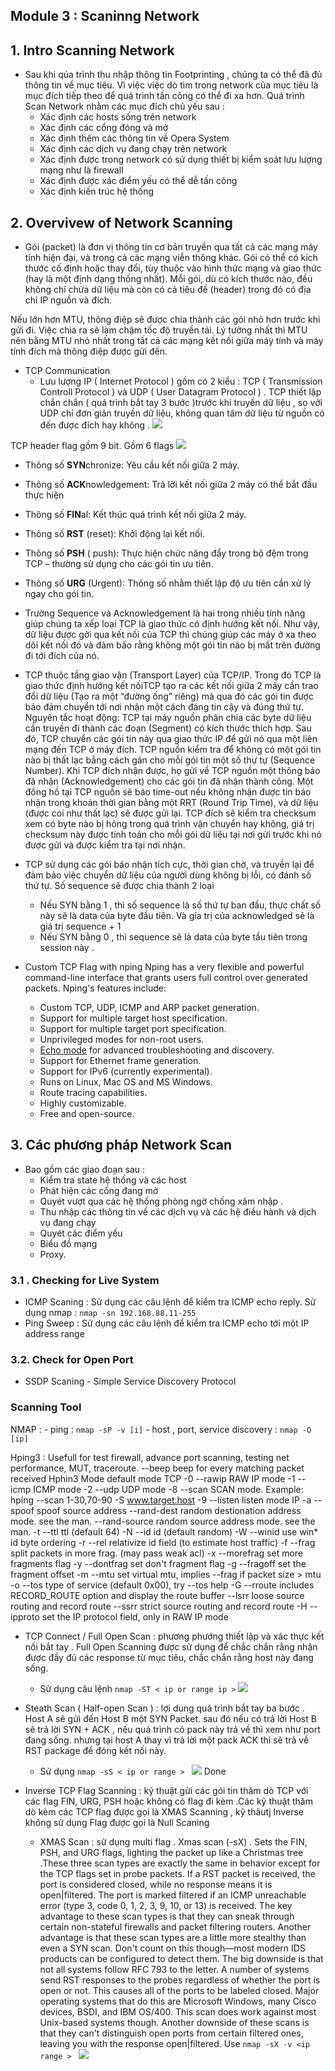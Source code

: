 


## Module 3 : Scaninng Network

## 1. Intro Scanning Network
- Sau khi qúa trình thu nhập thông tin Footprinting , chúng ta có thể đã đủ thông tin về mục tiêu. Vì việc việc dò tìm trong network của mục tiêu là mục đích tiếp theo để quá trình tấn công có thể đi xa hơn. Quá trình Scan Network nhằm các mục đích chủ yếu sau :
	- Xác định các hosts sống trên network
	- Xác định các cổng đóng và mở
	- Xác định thêm các thông tin về Opera System
	- Xác định các dịch vụ đang chạy trên network
	- Xác định được trong network có sử dụng thiết bị kiểm soát lưu lượng mạng như là firewall
	- Xác định được xác điểm yếu có thể dễ tấn công
	- Xác định kiến trúc hệ thống 

## 2. Overvivew of Network Scanning 

- Gói (packet) là đơn vị thông tin cơ bản truyền qua tất cả các mạng máy tính hiện đại, và trong cả các mạng viễn thông khác. Gói có thể có kích thước cố định hoặc thay đổi, tùy thuộc vào hình thức mạng và giao thức (hay là một định dạng thống nhất). Mỗi gói, dù có kích thước nào, đều không chỉ chứa dữ liệu mà còn có cả tiêu đề (header) trong đó có địa chỉ IP nguồn và đích.

Nếu lớn hơn MTU, thông điệp sẽ được chia thành các gói nhỏ hơn trước khi gửi đi. Việc chia ra sẽ làm chậm tốc độ truyền tải. Lý tưởng nhất thì MTU nên bằng MTU nhỏ nhất trong tất cả các mạng kết nối giữa máy tính và máy tính đích mà thông điệp được gửi đến.

- TCP Communication
	- Lưu lượng IP ( Internet Protocol ) gồm có 2 kiểu : TCP ( Transmission Controll Protocol ) và UDP ( User Datagram Protocol ) . TCP thiết lập chắn chắn ( quá trình bắt tay 3 bước )trước khi truyền dữ liệu , so với UDP chỉ đơn giản truyền dữ liệu, không quan tâm dữ liệu từ nguồn có đến được đích hay không . 
![](https://s3-ap-southeast-1.amazonaws.com/kipalog.com/Screenshot%20from%202015-10-05%2011%3A26%3A49.png_hg7lxko7qw)

TCP header flag gồm 9 bit. Gồm 6 flags
	![](https://slideplayer.com/slide/9035057/27/images/20/TCP+Header+Flags+Six+TCP+flags%3A.jpg)

-   Thông số **SYN**chronize: Yêu cầu kết nối giữa 2 máy.
-   Thông số **ACK**nowledgement: Trả lời kết nối giữa 2 máy có thể bắt đầu thực hiện
-   Thông số **FIN**al: Kết thúc quá trình kết nối giữa 2 máy.
-   Thông số  **RST**  (reset): Khởi động lại kết nối.
-   Thông số  **PSH**  ( push): Thực hiện chức năng đẩy trong bộ đệm trong TCP – thường sử dụng cho các gói tin ưu tiên.
-   Thông số **URG**  (Urgent): Thông số nhằm thiết lập độ ưu tiên cần xử lý ngay cho gói tin.

- Trường Sequence và Acknowledgement là hai trong nhiều tính năng giúp chúng ta xếp loại TCP là giao thức có định hướng kết nối. Như vậy, dữ liệu được gởi qua kết nối của TCP thì chúng giúp các máy ở xa theo dõi kết nối đó và đảm bảo rằng không một gói tin nào bị mất trên đường đi tới đích của nó.

- TCP thuộc tầng giao vận (Transport Layer) của TCP/IP. Trong đó TCP là giao thức định hướng kết nốiTCP  tạo ra các kết nối giữa 2 máy cần trao đổi dữ liệu (Tạo ra một “đường ống” riêng) mà qua đó các gói tin được bảo đảm chuyển tới nơi nhận một cách đáng tin cậy và đúng thứ tự. Nguyên tắc hoạt động: TCP tại máy nguồn phân chia các byte dữ liệu cần truyền đi thành các đoạn (Segment) có kích thước thích hợp. Sau đó, TCP chuyển các gói tin này qua giao thức IP để gửi nó qua một liên mạng đến TCP ở máy đích. TCP nguồn kiểm tra để không có một gói tin nào bị thất lạc bằng cách gán cho mỗi gói tin một số thự tự (Sequence Number). Khi TCP đích nhận được, họ gửi về TCP nguồn một thông báo đã nhận (Acknowledgement) cho các gói tin đã nhận thành công. Một đồng hồ tại TCP nguồn sẽ báo time-out nếu không nhận được tin báo nhận trong khoản thời gian bằng một RRT (Round Trip Time), và dữ liệu (được coi như thất lạc) sẽ được gửi lại. TCP đích sẽ kiểm tra checksum xem có byte nào bị hỏng trong quá trình vận chuyển hay không, giá trị checksum này được tính toán cho mỗi gói dữ liệu tại nơi gửi trước khi nó được gửi và được kiểm tra tại nơi nhận.

- TCP sử dụng các gói báo nhận tích cực, thời gian chờ, và truyền lại để đảm bảo việc chuyển dữ liệu của người dùng không bị lỗi, có đánh số thứ tự. Số sequence sẽ được chia thành 2 loại
	- Nếu SYN bằng 1 , thì số sequence là số thứ tự ban đầu, thực chất số này sẽ là data của byte đầu tiên. Và gía trị của acknowledged sẽ là giá trị sequence + 1
	- Nếu SYN bằng 0 , thì sequence sẽ là data của byte tầu tiên trong session này .



- Custom TCP Flag with nping
	Nping has a very flexible and powerful command-line interface that grants users full control over generated packets. Nping's features include:
	-   Custom TCP, UDP, ICMP and ARP packet generation.
	-   Support for multiple target host specification.
	-   Support for multiple target port specification.
	-   Unprivileged modes for non-root users.
	-   [Echo mode](http://nmap.org/book/nping-man-echo-mode.html)  for advanced troubleshooting and discovery.
	-   Support for Ethernet frame generation.
	-   Support for IPv6 (currently experimental).
	-   Runs on Linux, Mac OS and MS Windows.
	-   Route tracing capabilities.
	-   Highly customizable.
	-   Free and open-source.


## 3. Các phương pháp Network Scan

- Bao gồm các giao đoạn  sau :
	- Kiểm tra state hệ thống và các host
	- Phát hiện các cổng đang mở
	- Quyét vượt qua các hệ thống phòng ngờ chống xâm nhập .
	- Thu nhập các thông tin về các dịch vụ và  các hệ điều hành và dịch vụ đang chạy 
	- Quyét các điểm yếu
	- Biểu đồ mạng
	- Proxy.

### 3.1 . Checking for Live System

- ICMP Scaning : Sử dụng các câu lệnh để kiểm tra ICMP echo reply. Sử dụng nmap : `nmap -sn 192.168.88.11-255`
- Ping Sweep : Sử dụng các câu lệnh để kiểm tra ICMP echo tới một IP address range 

### 3.2. Check for Open Port 

- SSDP Scaning - Simple Service Discovery Protocol 
### Scanning Tool
 
NMAP :
	- ping : `nmap -sP -v [i]`
	- host , port, service discovery : `nmap -O [ip]`

Hping3 : Usefull for test firewall, advance port scanning, testing net performance,  MUT,  traceroute. 
      --beep      beep for every matching packet received
Hphin3  Mode
  default mode     TCP
  -0  --rawip      RAW IP mode
  -1  --icmp       ICMP mode
  -2  --udp        UDP mode
  -8  --scan       SCAN mode.
                   Example: hping --scan 1-30,70-90 -S www.target.host
  -9  --listen     listen mode
IP
  -a  --spoof      spoof source address
  --rand-dest      random destionation address mode. see the man.
  --rand-source    random source address mode. see the man.
  -t  --ttl        ttl (default 64)
  -N  --id         id (default random)
  -W  --winid      use win* id byte ordering
  -r  --rel        relativize id field          (to estimate host traffic)
  -f  --frag       split packets in more frag.  (may pass weak acl)
  -x  --morefrag   set more fragments flag
  -y  --dontfrag   set don't fragment flag
  -g  --fragoff    set the fragment offset
  -m  --mtu        set virtual mtu, implies --frag if packet size > mtu
  -o  --tos        type of service (default 0x00), try --tos help
  -G  --rroute     includes RECORD_ROUTE option and display the route buffer
  --lsrr           loose source routing and record route
  --ssrr           strict source routing and record route
  -H  --ipproto    set the IP protocol field, only in RAW IP mode


- TCP Connect / Full Open Scan : phương phướng thiết lập và xác thực kết nối bắt tay . Full Open Scanning được sử dụng để chắc chắn rằng nhận được đầy đủ các response từ mục tiêu, chắc chắn rằng host này đang sống. 
	-	Sử dụng câu lệnh ` nmap -ST < ip or range ip > `
![](https://i.imgur.com/sD8oAWa.png)

- Steath Scan ( Half-open Scan ) : lợi dung quá trình bắt tay ba bước . Host A sẽ gửi đến Host B một SYN Packet. sau đó nếu có trả lời Host B sẽ trả lời  SYN + ACK , nếu quá trình có pack này trả về thì xem như port đang sống. nhưng tại host A thay vì trả lời một pack ACK thì sẽ trả về RST package để đóng kết nối này. 
	- Sử dụng `nmap -sS < ip or range > `
![](https://i.imgur.com/QM19Zmd.png)
Done


- Inverse TCP Flag Scanning : kỹ thuật gửi các gói tin thăm dò TCP với các flag FIN, URG, PSH hoặc không có flag đi kèm .Các kỹ thuật thăm dò kèm các TCP flag được gọi là XMAS Scanning , kỹ thâutj Inverse không sử dụng Flag được gọi là Null Scaning 
	- XMAS Scan : sử dụng multi flag . Xmas scan (-sX) . Sets the FIN, PSH, and URG flags, lighting the packet up like a Christmas tree .These three scan types are exactly the same in behavior except for the TCP flags set in probe packets. If a RST packet is received, the port is considered closed, while no response means it is open|filtered. The port is marked filtered if an ICMP unreachable error (type 3, code 0, 1, 2, 3, 9, 10, or 13) is received. The key advantage to these scan types is that they can sneak through certain non-stateful firewalls and packet filtering routers. Another advantage is that these scan types are a little more stealthy than even a SYN scan. Don't count on this though—most modern IDS products can be configured to detect them. The big downside is that not all systems follow RFC 793 to the letter. A number of systems  send RST responses to the probes regardless of whether the port is open or not. This causes all of the ports to be labeled closed.  Major operating systems that do this are Microsoft Windows, many Cisco devices, BSDI, and IBM OS/400. This scan does work against most  Unix-based systems though. Another downside of these scans is that they can't distinguish open ports from certain filtered ones, leaving you with the response open|filtered. Use `nmap -sX -v <ip  range > `
	![](https://i.imgur.com/ZGIOfZc.png)
	
